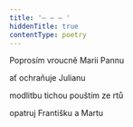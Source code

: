 ```yaml
---
title: '– – – '
hiddenTitle: true
contentType: poetry
---
```


Poprosím vroucně Marii Pannu

ať ochraňuje Julianu

modlitbu tichou pouštím ze rtů

opatruj Františku a Martu
